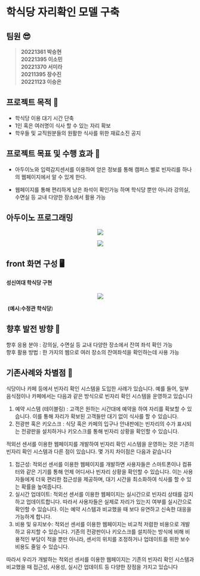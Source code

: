
# 학식당 자리확인 모델 구축


## 팀원 😎     

> **20221361 박승현**<br>
> **20221395 이소민**<br>
> **20221370 서미라**<br>
> **20211395 장수진**<br>
> **20221123 이승은**<br>

## 프로젝트 목적 📌

- 학식당 이용 대기 시간 단축
- 1인 혹은 여러명이 식사 할 수 있는 자리 확보
- 학우들 및 교직원분들의 원활한 식사를 위한 재료소진 공지


## 프로젝트 목표 및 수행 효과 💎

- 아두이노와 입력감지센서를 이용하여 얻은 정보를 통해 캠퍼스 별로 빈자리를 하나의 웹페이지에서 알 수 있게 한다.

- 웹페이지를 통해 편리하게 남은 좌석이 확인가능 하며 학식당 뿐만 아니라 강의실, 수면실 등 교내 다양한 장소에서 활용 가능

## 아두이노 프로그래밍

<p align="center">
  <img src="https://github.com/hakseat/hakseat/assets/130421767/e7a5d963-6fe9-4400-bcb9-88ff8fa86b03">
</p>

<p align="center">
  <img src="https://github.com/hakseat/hakseat/assets/130421767/a8cc5d95-127e-47b6-af04-10a690094b0d">
</p>

## front 화면 구성 🖥




#### **성신여대 학식당 구현**
<p align="center">
  <img src="https://github.com/hakseat/hakseat/assets/130421767/28c41cd6-c8a8-4ebf-9536-cc68168129d0">
</p>


​																				**(예시:수정관 학식당**)
    



## 향후 발전 방향 🚀
 향후 응용 분야 : 강의실, 수면실 등 교내 다양한 장소에서 잔여 좌석 확인 가능   
 향후 활용 방법 : 한 가지의 웹으로 여러 장소의 잔여좌석을 확인하는데 사용 가능
  

## 기존사례와 차별점 💪

식당이나 카페 등에서 빈자리 확인 시스템을 도입한 사례가 있습니다. 예를 들어, 일부 음식점이나 카페에서는 다음과 같은 방식으로 빈자리 확인 시스템을 운영하고 있습니다

1.	예약 시스템 (테이블링) : 고객은 원하는 시간대에 예약을 하여 자리를 확보할 수 있습니다. 이를 통해 자리가 확보된 고객들만 대기 없이 식사를 할 수 있습니다.
2.	전광판 혹은 키오스크 : 식당 혹은 카페의 입구나 안내판에는 빈자리의 수가 표시되는 전광판을 설치하거나 키오스크를 통해 빈자리 상황을 확인할 수 있습니다. 

적외선 센서를 이용한 웹페이지를 개발하여 빈자리 확인 시스템을 운영하는 것은 기존의 빈자리 확인 시스템과 다른 점이 있습니다. 몇 가지 차이점은 다음과 같습니다

1.	접근성: 적외선 센서를 이용한 웹페이지를 개발하면 사용자들은 스마트폰이나 컴퓨터와 같은 기기를 통해 언제 어디서나 빈자리 상황을 확인할 수 있습니다. 이는 사용자들에게 더욱 편리한 접근성을 제공하며, 대기 시간을 최소화하여 식사를 할 수 있는 확률을 높여줍니다.
2.	실시간 업데이트: 적외선 센서를 이용한 웹페이지는 실시간으로 빈자리 상태를 감지하고 업데이트합니다. 따라서 사용자들은 실제로 자리가 있는지 여부를 실시간으로 확인할 수 있습니다. 이는 예약 시스템과 비교했을 때 보다 유연하고 신속한 대응을 가능하게 합니다.
3.	비용 및 유지보수: 적외선 센서를 이용한 웹페이지는 비교적 저렴한 비용으로 개발하고 유지할 수 있습니다. 기존의 전광판이나 키오스크를 설치하는 방식에 비해 비용적인 부담이 적을 뿐만 아니라, 센서의 위치를 조정하거나 업데이트를 위한 보수 비용도 줄일 수 있습니다.

따라서 우리가 개발하는 적외선 센서를 이용한 웹페이지는 기존의 빈자리 확인 시스템과 비교했을 때 접근성, 사용성, 실시간 업데이트 등 다양한 장점을 가지고 있습니다


